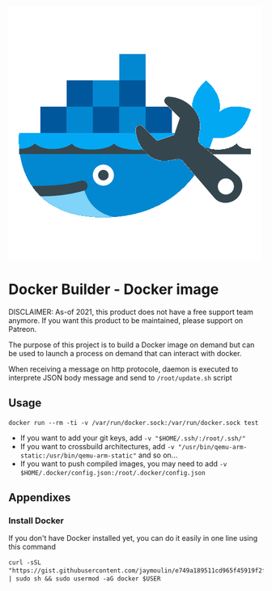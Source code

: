![logo](logo.png)

Docker Builder - Docker image
=============================

DISCLAIMER: As-of 2021, this product does not have a free support team anymore. If you want this product to be maintained, please support on Patreon.

The purpose of this project is to build a Docker image on demand but can be used to launch a process on demand that can interact with docker.

When receiving a message on http protocole, daemon is executed to interprete JSON body message and send to `/root/update.sh` script

Usage
-----

```
docker run --rm -ti -v /var/run/docker.sock:/var/run/docker.sock test
```

- If you want to add your git keys, add `-v "$HOME/.ssh/:/root/.ssh/"`
- If you want to crossbuild architectures, add `-v "/usr/bin/qemu-arm-static:/usr/bin/qemu-arm-static"` and so on...
- If you want to push compiled images, you may need to add `-v $HOME/.docker/config.json:/root/.docker/config.json`

Appendixes
---

### Install Docker

If you don't have Docker installed yet, you can do it easily in one line using this command
 
```
curl -sSL "https://gist.githubusercontent.com/jaymoulin/e749a189511cd965f45919f2f99e45f3/raw/0e650b38fde684c4ac534b254099d6d5543375f1/ARM%2520(Raspberry%2520PI)%2520Docker%2520Install" | sudo sh && sudo usermod -aG docker $USER
```


